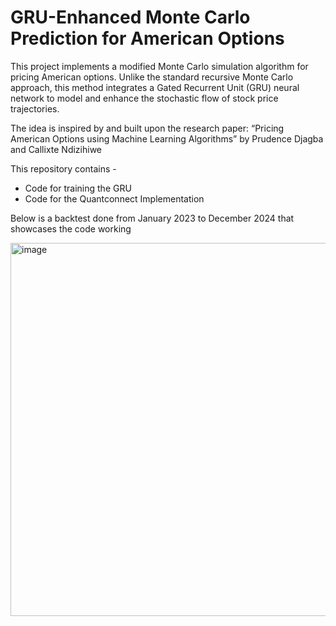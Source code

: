 # GRU-Enhanced Monte Carlo Prediction for American Options

This project implements a modified Monte Carlo simulation algorithm for pricing American options. Unlike the standard recursive Monte Carlo approach, this method integrates a Gated Recurrent Unit (GRU) neural network to model and enhance the stochastic flow of stock price trajectories.

The idea is inspired by and built upon the research paper:
“Pricing American Options using Machine Learning Algorithms” by Prudence Djagba and Callixte Ndizihiwe

This repository contains - 
- Code for training the GRU
- Code for the Quantconnect Implementation

Below is a backtest done from January 2023 to December 2024 that showcases the code working

<img width="1141" height="597" alt="image" src="https://github.com/user-attachments/assets/9d02267a-5794-4e52-b364-d663b9ca5abc" />
